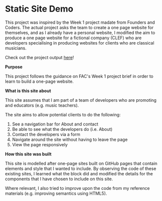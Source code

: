 # Static Site Demo

This project was inspired by the Week 1 project madate from Founders and Coders. The actual project asks the team to create a one page website for themselves, and as I already have a personal website, I modified the aim to produce a one page website for a fictional company (CLEF) who are developers specialising in producing websites for clients who are classical musicians.

Check out the project output [here](http://corinnachan.com/demo-site/)!

**Purpose**

This project follows the guidance on FAC's Week 1 project brief in order to
learn to build a one-page website.

**What is this site about**

This site assumes that I am part of a team of developers who are promoting and
educators (e.g. music teachers).

The site aims to allow potential clients to do the following:

1. See a navigation bar for About and contact
2. Be able to see what the developers do (i.e. About)
3. Contact the developers via a form
4. Navigate around the site without having to leave the page
5. View the page responsively

**How this site was built**

This site is modelled after one-page sites built on GitHub pages that contain
elements and style that I wanted to include. By observing the code of these
existing sites, I learned what the block did and modified the details for the
components that I have chosen to include on this site.

Where relevant, I also tried to improve upon the code from my reference materials
(e.g. improving semantics using HTML5). 
